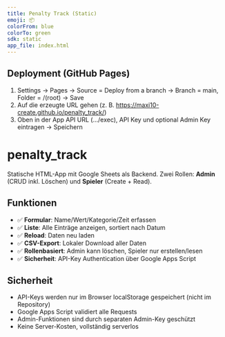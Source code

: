 ```yaml
---
title: Penalty Track (Static)
emoji: 📦
colorFrom: blue
colorTo: green
sdk: static
app_file: index.html
---
```


## Deployment (GitHub Pages)
1. Settings → Pages → Source = Deploy from a branch → Branch = main, Folder = /(root) → Save
2. Auf die erzeugte URL gehen (z. B. https://maxi10-create.github.io/penalty_track/)
3. Oben in der App API URL (…/exec), API Key und optional Admin Key eintragen → Speichern

# penalty_track

Statische HTML-App mit Google Sheets als Backend. Zwei Rollen: **Admin** (CRUD inkl. Löschen) und **Spieler** (Create + Read).

## Funktionen

- ✅ **Formular**: Name/Wert/Kategorie/Zeit erfassen
- ✅ **Liste**: Alle Einträge anzeigen, sortiert nach Datum
- ✅ **Reload**: Daten neu laden
- ✅ **CSV-Export**: Lokaler Download aller Daten
- ✅ **Rollenbasiert**: Admin kann löschen, Spieler nur erstellen/lesen
- ✅ **Sicherheit**: API-Key Authentication über Google Apps Script

## Sicherheit

- API-Keys werden nur im Browser localStorage gespeichert (nicht im Repository)
- Google Apps Script validiert alle Requests
- Admin-Funktionen sind durch separaten Admin-Key geschützt
- Keine Server-Kosten, vollständig serverlos